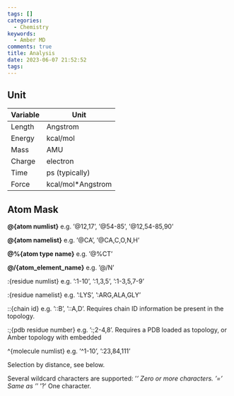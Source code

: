 ```yaml
---
tags: []
categories:
  - Chemistry
keywords:
  - Amber MD
comments: true
title: Analysis
date: 2023-06-07 21:52:52
tags:
---
```



## Unit


|Variable | Unit |
|----|----|
|Length| Angstrom|
|Energy| kcal/mol|
|Mass |AMU|
|Charge |electron|
|Time| ps (typically)|
|Force| kcal/mol*Angstrom|


## Atom Mask

**@{atom numlist}** e.g. ’@12,17’, ’@54-85’, ’@12,54-85,90’

**@{atom namelist}** e.g. ’@CA’, ’@CA,C,O,N,H’

**@%{atom type name}** e.g. ’@%CT’

**@/{atom_element_name}** e.g. ’@/N’

:{residue numlist} e.g. ’:1-10’, ’:1,3,5’, ’:1-3,5,7-9’

:{residue namelist} e.g. ’:LYS’, ’:ARG,ALA,GLY’

::{chain id} e.g. ’::B’, ’::A,D’. Requires chain ID information be present in the topology.

:;{pdb residue number} e.g. ’:;2-4,8’. Requires a PDB loaded as topology, or Amber topology with embedded


^{molecule numlist} e.g. ’^1-10’, ’:23,84,111’

<mask><distance operator><distance> Selection by distance, see below.

Several wildcard characters are supported:
’*’ Zero or more characters.
’=’ Same as ’*’
’?’ One character.
